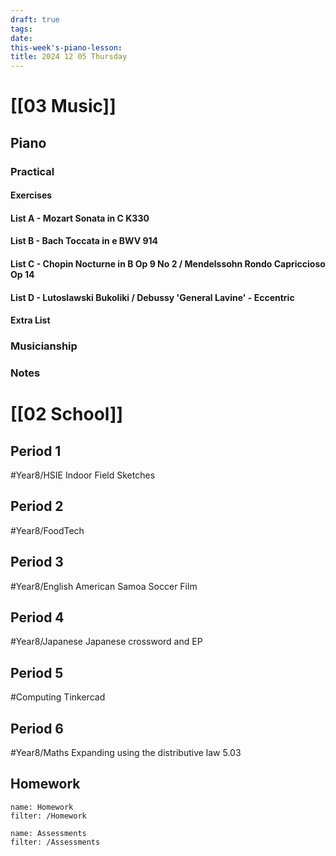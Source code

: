 ```yaml
---
draft: true
tags:
date: 
this-week's-piano-lesson:
title: 2024 12 05 Thursday
---
```

# [[03 Music]]
## Piano
### Practical
#### Exercises

#### List A - Mozart Sonata in C K330

#### List B - Bach Toccata in e BWV 914

#### List C - Chopin Nocturne in B Op 9 No 2 / Mendelssohn Rondo Capriccioso Op 14

#### List D - Lutoslawski Bukoliki / Debussy 'General Lavine' - Eccentric
#### Extra List

### Musicianship

### Notes 


# [[02 School]]
## Period 1
#Year8/HSIE 
Indoor Field Sketches
## Period 2
#Year8/FoodTech 

## Period 3
#Year8/English 
American Samoa Soccer Film
## Period 4
#Year8/Japanese 
Japanese crossword and EP
## Period 5
#Computing 
Tinkercad
## Period 6
#Year8/Maths 
Expanding using the distributive law 5.03
## Homework
```todoist
name: Homework
filter: /Homework
``` 

```todoist
name: Assessments
filter: /Assessments
```